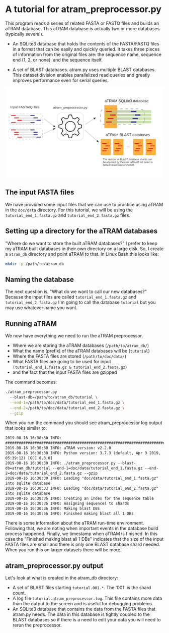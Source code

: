 # A tutorial for atram_preprocessor.py

This program reads a series of related FASTA or FASTQ files and builds an aTRAM database. This aTRAM database is actually two or more databases (typically several).

- An SQLite3 database that holds the contents of the FASTA/FASTQ files in a format that can be easily and quickly queried. It takes three pieces of information from the original files are: the sequence name, sequence end (1, 2, or none), and the sequence itself.

- A set of BLAST databases. atram.py uses multiple BLAST databases. This dataset division enables parallelized read queries and greatly improves performance even for serial queries.

![atram_preprocessor.py](images/atram_preprocessor.png "aTRAM pre-processor")

## The input FASTA files

We have provided some input files that we can use to practice using aTRAM in the `doc/data` directory. For this tutorial, we will be using the `tutorial_end_1.fasta.gz` and `tutorial_end_2.fasta.gz` files.

## Setting up a directory for the aTRAM databases

"Where do we want to store the built aTRAM databases?" I prefer to keep my aTRAM built databases in their own directory on a large disk. So, I create a `atram_db` directory and point aTRAM to that. In Linux Bash this looks like:

```bash
mkdir -p /path/to/atram_db
```

## Naming the database

The next question is, "What do we want to call our new databases?" Because the input files are called `tutorial_end_1.fasta.gz` and `tutorial_end_2.fasta.gz` I'm going to call the database `tutorial` but you may use whatever name you want.

## Running aTRAM

We now have everything we need to run the aTRAM preprocessor.
- Where we are storing the aTRAM databases (`/path/to/atram_db/`)
- What the name (prefix) of the aTRAM databases will be (`tutorial`)
- Where the FASTA files are stored (`/path/to/doc/data/`)
- What FASTA files are going to be used for input `(tutorial_end_1.fasta.gz & tutorial_end_2.fasta.gz`)
- and the fact that the input FASTA files are gzipped

The command becomes:

```bash
./atram_preprocessor.py
  --blast-db=/path/to/atram_db/tutorial \
  --end-1=/path/to/doc/data/tutorial_end_1.fasta.gz \
  --end-2=/path/to/doc/data/tutorial_end_2.fasta.gz \
  --gzip
```

When you run the command you should see atram_preprocessor log output that looks similar to:

```
2019-08-16 16:30:30 INFO: ################################################################################
2019-08-16 16:30:30 INFO: aTRAM version: v2.2.0
2019-08-16 16:30:30 INFO: Python version: 3.7.3 (default, Apr 3 2019, 05:39:12) [GCC 8.3.0]
2019-08-16 16:30:30 INFO: ./atram_preprocessor.py --blast-db=atram_db/tutorial --end-1=doc/data/tutorial_end_1.fasta.gz --end-2=doc/data/tutorial_end_2.fasta.gz --gzip
2019-08-16 16:30:30 INFO: Loading "doc/data/tutorial_end_1.fasta.gz" into sqlite database
2019-08-16 16:30:33 INFO: Loading "doc/data/tutorial_end_2.fasta.gz" into sqlite database
2019-08-16 16:30:36 INFO: Creating an index for the sequence table
2019-08-16 16:30:36 INFO: Assigning sequences to shards
2019-08-16 16:30:36 INFO: Making blast DBs
2019-08-16 16:30:56 INFO: Finished making blast all 1 DBs
```

There is some information about the aTRAM run-time environment. Following that, we are noting when important events in the database build process happened. Finally, we timestamp when aTRAM is finished. In this case the "Finished making blast all 1 DBs" indicates that the size of the input FASTA files are small and there is only one BLAST database shard needed. When you run this on larger datasets there will be more.

## atram_preprocessor.py output

Let's look at what is created in the atram_db directory:
- A set of BLAST files starting `tutorial.001.*`. The '001' is the shard count.
- A log file `tutorial.atram_preprocessor.log`. This file contains more data than the output to the screen and is useful for debugging problems.
- An SQLite3 database that contains the data from the FASTA files that atram.py needs. The data in this database is tightly coupled to the BLAST databases so if there is a need to edit your data you will need to rerun the preprocessor.
